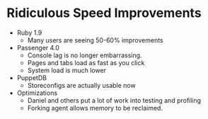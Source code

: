 <!SLIDE>
# Ridiculous Speed Improvements

* Ruby 1.9
    * Many users are seeing 50-60% improvements
* Passenger 4.0
    * Console lag is no longer embarrassing.
    * Pages and tabs load as fast as you click
    * System load is much lower
* PuppetDB
    * Storeconfigs are actually usable now
* Optimizations
    * Daniel and others put a lot of work into testing and profiling
    * Forking agent allows memory to be reclaimed.
